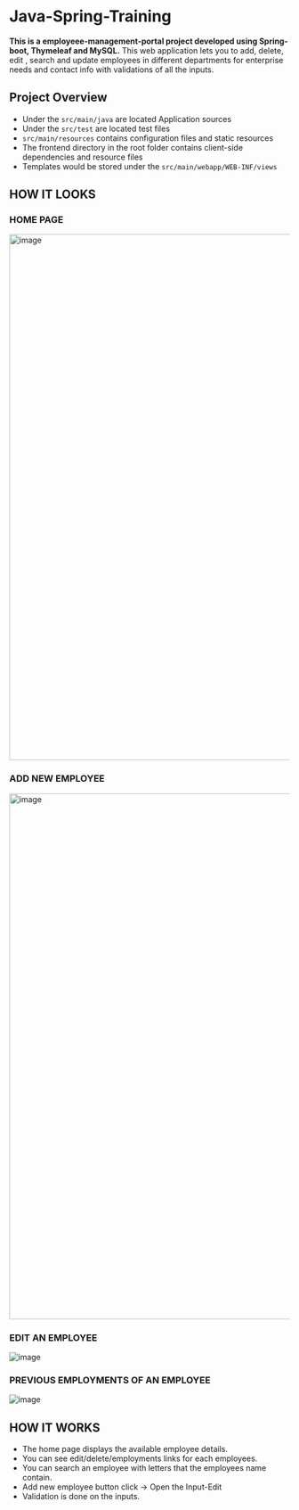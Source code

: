 # Java-Spring-Training

<b>This is a employeee-management-portal project developed using Spring-boot, Thymeleaf and MySQL.</b>
This web application lets you to add, delete, edit , search and update employees in different departments for enterprise needs and contact info with validations of all the inputs.

## Project Overview
* Under the `src/main/java` are located Application sources
* Under the `src/test` are located test files
* `src/main/resources` contains configuration files and static resources
* The frontend directory in the root folder contains client-side dependencies and resource files
* Templates would be stored under the `src/main/webapp/WEB-INF/views`

## HOW IT LOOKS

### HOME PAGE
<img width="944" alt="image" src="https://user-images.githubusercontent.com/67234464/220866381-329a8350-dbd3-43cb-973e-e2a84bdf2a66.png">

### ADD NEW EMPLOYEE
<img width="944" alt="image" src="https://user-images.githubusercontent.com/67234464/220866677-53d98d90-e81b-4036-a358-ad0f5228e014.png">

### EDIT AN EMPLOYEE
![image](https://user-images.githubusercontent.com/67234464/220870888-a00fb9cb-c4ae-4e17-8c54-b946fff318e5.png)

### PREVIOUS EMPLOYMENTS OF AN EMPLOYEE
![image](https://user-images.githubusercontent.com/67234464/220871367-5686d9c6-250e-45b0-9e99-1a62239a80b6.png)

## HOW IT WORKS
* The home page displays the available employee details.
* You can see edit/delete/employments links for each employees.
* You can search an employee with letters that the employees name contain.
* Add new employee button click -> Open the Input-Edit 
* Validation is done on the inputs.

